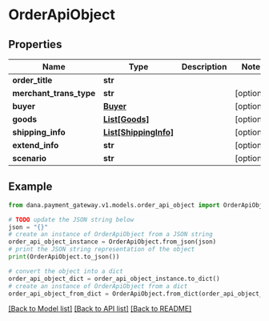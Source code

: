 # OrderApiObject


## Properties

Name | Type | Description | Notes
------------ | ------------- | ------------- | -------------
**order_title** | **str** |  | 
**merchant_trans_type** | **str** |  | [optional] 
**buyer** | [**Buyer**](Buyer.md) |  | [optional] 
**goods** | [**List[Goods]**](Goods.md) |  | [optional] 
**shipping_info** | [**List[ShippingInfo]**](ShippingInfo.md) |  | [optional] 
**extend_info** | **str** |  | [optional] 
**scenario** | **str** |  | [optional] 

## Example

```python
from dana.payment_gateway.v1.models.order_api_object import OrderApiObject

# TODO update the JSON string below
json = "{}"
# create an instance of OrderApiObject from a JSON string
order_api_object_instance = OrderApiObject.from_json(json)
# print the JSON string representation of the object
print(OrderApiObject.to_json())

# convert the object into a dict
order_api_object_dict = order_api_object_instance.to_dict()
# create an instance of OrderApiObject from a dict
order_api_object_from_dict = OrderApiObject.from_dict(order_api_object_dict)
```
[[Back to Model list]](../README.md#documentation-for-models) [[Back to API list]](../README.md#documentation-for-api-endpoints) [[Back to README]](../README.md)


